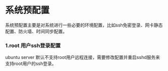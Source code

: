 # 系统预配置
系统预配置主要是对系统进行一些必要的环境配置，比如ssh免密登录、网卡静态配置、防火墙、时间同步配置。
### 1.root 用户ssh登录配置
ubuntu server 默认不支持root用户远程连接，需要修改配置并重启sshd服务来支持root用户的ssh登录。

<!--stackedit_data:
eyJoaXN0b3J5IjpbLTIwNzcxMTY3NzYsNzMwOTk4MTE2XX0=
-->